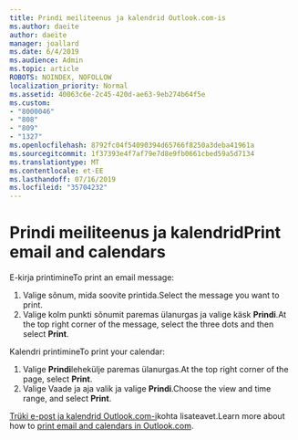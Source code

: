 ```yaml
---
title: Prindi meiliteenus ja kalendrid Outlook.com-is
ms.author: daeite
author: daeite
manager: joallard
ms.date: 6/4/2019
ms.audience: Admin
ms.topic: article
ROBOTS: NOINDEX, NOFOLLOW
localization_priority: Normal
ms.assetid: 40063c6e-2c45-420d-ae63-9eb274b64f5e
ms.custom:
- "8000046"
- "808"
- "809"
- "1327"
ms.openlocfilehash: 8792fc04f54090394d65766f8250a3deba41961a
ms.sourcegitcommit: 1f37393e4f7af79e7d8e9fb0661cbed59a5d7134
ms.translationtype: MT
ms.contentlocale: et-EE
ms.lasthandoff: 07/16/2019
ms.locfileid: "35704232"
---
```

# <a name="print-email-and-calendars"></a><span data-ttu-id="334c2-102">Prindi meiliteenus ja kalendrid</span><span class="sxs-lookup"><span data-stu-id="334c2-102">Print email and calendars</span></span>

<span data-ttu-id="334c2-103">E-kirja printimine</span><span class="sxs-lookup"><span data-stu-id="334c2-103">To print an email message:</span></span>
  
1. <span data-ttu-id="334c2-104">Valige sõnum, mida soovite printida.</span><span class="sxs-lookup"><span data-stu-id="334c2-104">Select the message you want to print.</span></span>
1. <span data-ttu-id="334c2-105">Valige kolm punkti sõnumit paremas ülanurgas ja valige käsk **Prindi**.</span><span class="sxs-lookup"><span data-stu-id="334c2-105">At the top right corner of the message, select the three dots and then select **Print**.</span></span>

<span data-ttu-id="334c2-106">Kalendri printimine</span><span class="sxs-lookup"><span data-stu-id="334c2-106">To print your calendar:</span></span>

1. <span data-ttu-id="334c2-107">Valige **Prindi**lehekülje paremas ülanurgas.</span><span class="sxs-lookup"><span data-stu-id="334c2-107">At the top right corner of the page, select **Print**.</span></span>
1. <span data-ttu-id="334c2-108">Valige Vaade ja aja valik ja valige **Prindi**.</span><span class="sxs-lookup"><span data-stu-id="334c2-108">Choose the view and time range, and select **Print**.</span></span>

<span data-ttu-id="334c2-109">[Trüki e-post ja kalendrid Outlook.com-i](https://support.office.com/article/c835b8e5-b310-4cab-ac15-b6eb95149855?wt.mc_id=Office_Outlook_com_Alchemy)kohta lisateavet.</span><span class="sxs-lookup"><span data-stu-id="334c2-109">Learn more about how to [print email and calendars in Outlook.com](https://support.office.com/article/c835b8e5-b310-4cab-ac15-b6eb95149855?wt.mc_id=Office_Outlook_com_Alchemy).</span></span>
